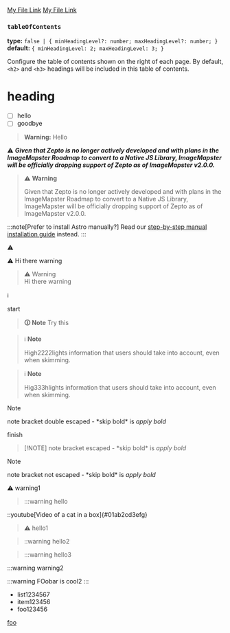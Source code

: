 [My File Link](www.foo.bar/index.md)
[My File Link](https://./index.md)

### `tableOfContents`

**type:** `false | { minHeadingLevel?: number; maxHeadingLevel?: number; }`  
**default:** `{ minHeadingLevel: 2; maxHeadingLevel: 3; }`

Configure the table of contents shown on the right of each page. By default, `<h2>` and `<h3>` headings will be included in this table of contents.


# heading

- [ ] hello
- [ ] goodbye

> **Warning:**
Hello

:warning: **_Given that Zepto is no longer actively developed and with plans in the ImageMapster Roadmap to convert to a Native JS Library, ImageMapster will be officially dropping support of Zepto as of ImageMapster v2.0.0._**

> ⚠️ **Warning**
> 
> Given that Zepto is no longer actively developed and with plans in the ImageMapster Roadmap to convert to a Native JS Library, ImageMapster will be officially dropping support of Zepto as of ImageMapster v2.0.0.

:::note[Prefer to install Astro manually?]
Read our [step-by-step manual installation guide](/en/install/manual/) instead.
:::

⚠️

:warning: Hi there warning

> :warning: Warning\
> Hi there warning

ℹ️

start

> **🛈 Note**
> Try this

> ℹ️ **Note**
>
> High2222lights information that users should take into account, even when skimming.

> :information_source: **Note**
> 
> Hig333hlights information that users should take into account, even when skimming.

> [!NOTE]
> note bracket double escaped - \*skip bold\* is *apply bold*

finish

> \[!NOTE]
> note bracket escaped - \*skip bold\* is *apply bold*

> [!NOTE]
> note bracket not escaped - \*skip bold\* is *apply bold*

:warning: warning1

> :::warning hello

::youtube[Video of a cat in a box]{#01ab2cd3efg}

> :warning: hello1

> ::warning hello2

> :::warning hello3


:::warning warning2

:::warning
FOobar is cool2
:::

- list1234567
- item123456
- foo123456

[foo](https://www.me.com?foo=a&b=bar)
